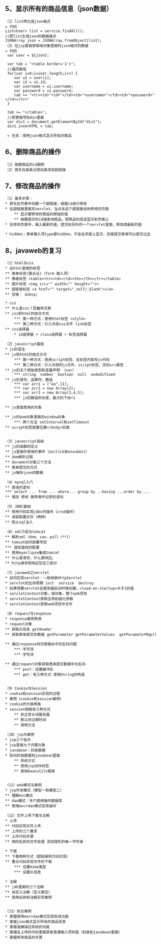 ## 5、显示所有的商品信息（json数据） ##
	（1）list转化成json格式
	= 代码
	List<User> list = service.findAll();
	//把list生成json的数据格式
	JSONArray json = JSONArray.fromObject(list);
	（2）在jsp里面获取域对象里面的json格式的数据
	= 代码
	 var user = ${json};
  	 
  	 var tab = "<table border='1'>";
  	 //遍历数组
  	 for(var i=0;i<user.length;i++) {
  	 	var u1 = user[i];
  	 	var id = u1.id;
  	 	var username = u1.username;
  	 	var password = u1.password;
  	 	tab += "<tr><td>"+id+"</td><td>"+username+"</td><td>"+password+"</td></tr>"
  	 }
  	 
  	 tab += "</table>";
  	 //把表格写到div里面
  	 var div1 = document.getElementById("div1");
  	 div1.innerHTML = tab;

	 = 任务：使用json格式显示所有的商品

## 6、删除商品的操作 ##
	（1）根据商品的id删除
	（2）首先在每条记录后面添加超链接

## 7、修改商品的操作 ##
	（1）基本步骤：
	* 首先在列表中创建一个超链接，根据id进行修改
	* 在超链接里面写servlet，当点击这个超链接会到修改的页面
		** 显示要修改的商品的原始的值
		** 根据提交的id值查询商品，把商品的信息显示到页面上
	* 在修改页面中，输入最新的值，提交到另外的一个servlet里面，修改成最新的值

	* hidden：表单输入项type是hidden，不会在页面上显示，但是提交表单可以提交过去

## 8、javaweb的复习 ##
	（1）html与css
	* 在html里面的标签
	** 表单标签(重点记)（form 输入项）
	** 表格标签 <table><tr><td></td><th></th></tr></table>
	** 图片标签 <img src="" width="" height=""/>
	** 超链接标签 <a href="" target="_self/_blank"></a>
	** 空格： &nbsp; 

	* css
	** 什么是css？层叠样式表
	** css和html的结合方式
		*** 第一种方式：使用html标签 <style>
		*** 第二种方式：引入外部css文件 link标签
	** css选择器
		* id选择器 > class选择器 > 标签选择器 

	（2）javascript基础
	* js的语法
	** js和html的结合方式
		*** 第一种方式：使用script标签，在标签内部写js代码
		*** 第二种方式：引入外部的js文件，script标签，添加src属性
	** js的五个原始类型和变量声明 （var）
		*** string  number  boolean  null  undedifined
	** js的语句、运算符、数组
		*** var arr1 = ["aa",11];
		*** var arr2 = new Array(3);
		*** var arr3 = new Array(3,4,5);
		*** js的数组的长度，最大的下标+1

	** js里面常用的对象	

	** js的bom对象里面的window对象
		*** 两个方法 setInterval和setTimeout
	** script标签放置位置</body>后面


	（3）javascript高级
	** js的函数的定义
	** js里面的常用的事件（onclick和onsubmit）
	** dom解析过程
	** document对象三个方法
	** 表单提交的方式
	** js解析json的数据

	（4）mysql入门
	** 查询的语句
	*** select ... from ... where... group by ..having ...order by....
	** 增加 修改 删除表中记录的语句

	（5）JDBC基础
	** 使用代码实现jdbc的操作（crud操作）
	** 读取配置文件（两种）
	** 防止sql注入

	（6）xml介绍与tomcat
	** 解析xml（dom、sax、pull（**））
	** tomcat如何部署项目
	*** 虚拟路径的配置
	** 使用myeclipse集成tomcat
	** 什么是请求，什么是响应。
	** http请求和响应包含三部分

	（7）javaweb之servlet
	* 如何实现servlet：一般继承HttpServlet
	* servlet的生命周期 init  service  destroy
	* 如果想要servlet在服务器启动时候创建，<load-on-startup>大于1的值
	* servletContext对象，域对象，整个web项目
	* servletContext获取全局初始化参数
	* servletContext获取web项目中文件

	（8）request与response
	* response案例熟悉
	* request对象
	** 获取头信息 getHeader
	** 获取表单提交的数据 getParameter getParameterValues  getParameterMap()
	
	** 通过response向页面输出中文乱码问题
		*** 字节流
		*** 字符流
	
	** 通过request对象获取表单提交数据中文乱码
		*** post：设置缓冲区
		*** get：有三种方式 使用String的构造


	（9）Cookie与Session
	* cookie和session实现的过程
	* 案例（cookie和session案例）
	* cookie的分类两类
	* session销毁有三种方式
		** 非正常关闭服务器
		** 默认的过期时间 
		** 调用方法

	（10）jsp与案例
	* jsp三个指令
	* jsp里面九个内置对象
	* javabean：封装数据
	* 如何封装数据到javabean里面
		** 传统方式
		** 使用jsp动作标签
		** 使用beanutils框架


	（11）web模式与案例
	* jsp开发模式（模型一和模型二）
	** 理解mvc模式
	** dao模式：专门使用操作数据库
	** 使用mvc+dao模式实现操作

	（12）文件上传下载与注解
	* 上传
	** 代码实现文件上传
	** 上传的三个要求
	** 上传代码步骤
	** 相同名称的文件处理 添加随机的唯一字符串

	* 下载
	** 下载两种方式（超链接和代码实现）
	** 重点代码实现文件的下载
		*** 设置mime类型
		*** 设置头信息
	
	* 注解
	** jdk里面的三个注解
	** 自定义注解（定义属性）
	** 使用反射和注解实现案例


	（13）综合案例
	* 掌握使用mvc+dao模式实现系统功能
	* 掌握json格式显示所有的商品信息
	* 掌握准确描述系统的功能
	* 掌握在上传的代码里面获取普通输入项的值（封装到javabean里面）
	* 掌握修改商品的步骤
